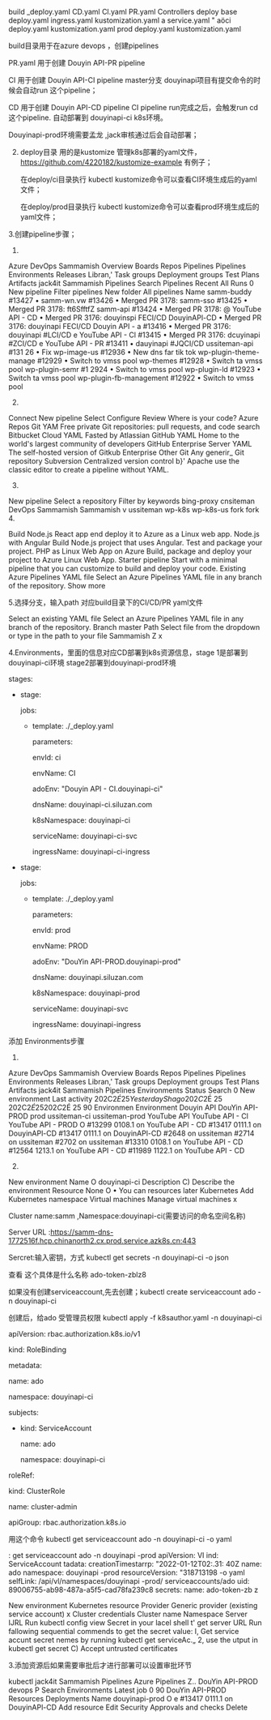build 
_deploy.yaml 
CD.yaml 
Cl.yaml 
PR.yaml 
Controllers 
deploy 
base 
deploy.yaml 
ingress.yaml 
kustomization.yaml 
a service.yaml 
" aöci 
deploy.yaml 
kustomization.yaml 
prod 
deploy.yaml 
kustomization.yaml 
 

 

 

build目录用于在azure devops ，创建pipelines 

PR.yaml  用于创建 Douyin API-PR  pipeline  

CI  用于创建 Douyin API-CI  pipeline  master分支 douyinapi项目有提交命令的时候会自动run 这个pipeline； 

CD  用于创建 Douyin API-CD  pipeline CI pipeline run完成之后，会触发run  cd这个pipeline. 自动部署到 douyinapi-ci k8s环境。  

Douyinapi-prod环境需要孟龙 ,jack审核通过后会自动部署； 

   2. deploy目录 用的是kustomize 管理k8s部署的yaml文件，https://github.com/4220182/kustomize-example 有例子； 

       在deploy/ci目录执行 kubectl kustomize命令可以查看CI环境生成后的yaml文件； 

       在deploy/prod目录执行 kubectl kustomize命令可以查看prod环境生成后的yaml文件； 

3.创建pipeline步骤； 

   1. 

Azure DevOps 
Sammamish 
Overview 
Boards 
Repos 
Pipelines 
Pipelines 
Environments 
Releases 
Libran,' 
Task groups 
Deployment groups 
Test Plans 
Artifacts 
jack4it 
Sammamish 
Pipelines 
Search 
Pipelines 
Recent All 
Runs 
0 
New pipeline 
Filter pipelines 
New folder 
All pipelines 
Name 
samm-buddy #13427 • 
samm-wn.vw #13426 • Merged PR 3178: 
samm-sso #13425 • Merged PR 3178: ft6SfftfZ 
samm-api #13424 • Merged PR 3178: 
@ YouTube API - CD • Merged PR 3176: douyinspi FECI/CD 
DouyinAPl-CD • Merged PR 3176: douyinapi FECI/CD 
Douyin API - a #13416 • Merged PR 3176: douyinapi #LCI/CD 
e YouTube API - Cl #13415 • Merged PR 3176: dcuyinapi #ZCI/CD 
e YouTube API - PR #13411 • dauyinapi #JQCI/CD 
ussiteman-api #131 26 • Fix 
wp-image-us #12936 • New dns far tik tok 
wp-plugin-theme-manage #12929 • Switch to vmss pool 
wp-themes #12928 • Switch ta vmss pool 
wp-plugin-semr #1 2924 • Switch to vmss pool 
wp-plugin-ld #12923 • Switch ta vmss pool 
wp-plugin-fb-management #12922 • Switch to vmss pool 
 

2. 

Connect 
New pipeline 
Select 
Configure 
Review 
Where is your code? 
Azure Repos Git YAM 
Free private Git repositories: pull requests, and code search 
Bitbucket Cloud YAML 
Fasted by Atlassian 
GitHub YAML 
Home to the world's largest community of developers 
GitHub Enterprise Server YAML 
The self-hosted version of Gitkub Enterprise 
Other Git 
Any generir_ Git repository 
Subversion 
Centralized version control b}' Apache 
use the classic editor to create a pipeline without YAML. 
 

3. 

New pipeline 
Select a repository 
Filter by keywords 
bing-proxy 
cnsiteman 
DevOps 
Sammamish 
Sammamish v 
ussiteman 
wp-k8s 
wp-k8s-us 
fork 
fork 
4. 

Build Node.js React app end deploy it to Azure as a Linux web app. 
Node.js with Angular 
Build Node.js project that uses Angular. 
Test and package your project. 
PHP as Linux Web App on Azure 
Build, package and deploy your project to Azure Linux Web App. 
Starter pipeline 
Start with a minimal pipeline that you can customize to build and deploy your code. 
Existing Azure Pipelines YAML file 
Select an Azure Pipelines YAML file in any branch of the repository. 
Show more 
 

5.选择分支，输入path 对应build目录下的CI/CD/PR yaml文件 

 

Select an existing YAML file 
Select an Azure Pipelines YAML file in any branch of the 
repository. 
Branch 
master 
Path 
Select file from the dropdown or type in the path to your file 
Sammamish Z 
x 
 

 

 

 

4.Environments，里面的信息对应CD部署到k8s资源信息，stage 1是部署到douyinapi-ci环境 stage2部署到douyinapi-prod环境 

stages: 

  - stage: 

    jobs: 

      - template: ./_deploy.yaml 

        parameters: 

          envId: ci 

          envName: CI 

          adoEnv: "Douyin API - CI.douyinapi-ci" 

          dnsName: douyinapi-ci.siluzan.com 

          k8sNamespace: douyinapi-ci 

          serviceName: douyinapi-ci-svc 

          ingressName: douyinapi-ci-ingress 

  - stage: 

    jobs: 

      - template: ./_deploy.yaml 

        parameters: 

          envId: prod 

          envName: PROD 

          adoEnv: "DouYin API-PROD.douyinapi-prod" 

          dnsName: douyinapi.siluzan.com 

          k8sNamespace: douyinapi-prod 

          serviceName: douyinapi-svc 

          ingressName: douyinapi-ingress 

 

 添加 Environments步骤 

1. 

Azure DevOps 
Sammamish 
Overview 
Boards 
Repos 
Pipelines 
Pipelines 
Environments 
Releases 
Libran,' 
Task groups 
Deployment groups 
Test Plans 
Artifacts 
jack4it 
Sammamish 
Pipelines 
Environments 
Status 
Search 
0 
New environment 
Last activity 
202C$2É 25 
Yesterday 
Sh ago 
202C$2É 25 
202C$2É 25 
202C$2É 25 
90 
Environmen 
Environment 
Douyin API 
DouYin API-PROD 
prod 
ussiteman-ci 
ussiteman-prod 
YouTube API 
YouTube API - Cl 
YouTube API - PROD 
O 
#13299 0108.1 on YouTube API - CD 
#13417 0111.1 on DouyinAPl-CD 
#13417 0111.1 on DouyinAPl-CD 
#2648 on ussiteman 
#2714 on ussiteman 
#2702 on ussiteman 
#13310 0108.1 on YouTube API - CD 
#12564 1213.1 on YouTube API - CD 
#11989 1122.1 on YouTube API - CD 
 

2. 

New environment 
Name O 
douyinapi-ci 
Description C) 
Describe the environment 
Resource 
None 
O 
• You can resources later 
Kubernetes 
Add Kubernetes namespace 
Virtual machines 
Manage virtual machines 
x 
 

Cluster name:samm ,Namespace:douyinapi-ci(需要访问的命名空间名称)  

Server URL :https://samm-dns-1772516f.hcp.chinanorth2.cx.prod.service.azk8s.cn:443 

Sercret:输入密钥，方式 kubectl get secrets <service-account-secret-name> -n douyinapi-ci -o json 

查看 <service-account-secret-name> 这个具体是什么名称 ado-token-zblz8 

如果没有创建serviceaccount,先去创建；kubectl create serviceaccount ado -n douyinapi-ci 

创建后，给ado 受管理员权限 kubectl apply -f k8sauthor.yaml -n douyinapi-ci 

apiVersion: rbac.authorization.k8s.io/v1 

kind: RoleBinding 

metadata: 

  name: ado 

  namespace: douyinapi-ci 

subjects: 

- kind: ServiceAccount 

  name: ado 

  namespace: douyinapi-ci 

roleRef: 

  kind: ClusterRole 

  name: cluster-admin 

  apiGroup: rbac.authorization.k8s.io 

 

用这个命令 kubectl get serviceaccount ado -n douyinapi-ci -o yaml 

: get serviceaccount ado -n douyinapi -prod 
apiVersion: VI 
ind: ServiceAccount 
tadata: 
creationTimestarrp: "2022-01-12T02:.31: 40Z 
name: ado 
namespace: douyinapi -prod 
resourceVersion: "318713198 
-o yaml 
selfLink: /api/vl/namespaces/douyinapi -prod/ serviceaccounts/ado 
uid: 89006755-ab98-487a-a5f5-cad78fa239c8 
secrets: 
name: ado-token-zb z 
 

New environment 
Kubernetes resource 
Provider 
Generic provider (existing service account) 
x 
Cluster credentials 
Cluster name 
Namespace 
Server IJRL 
Run kubectl config view 
Secret 
in your lacel shell t' get server URL 
Run fallowing sequential commends to get the secret value: 
I, Get service accunt secret nemes by running kubectl get serviceAc.„ 
2, use the utput in kubectl get secret 
C) Accept untrusted certificates 
 

3.添加资源后如果需要审批后才进行部署可以设置审批环节 

 

kubectl 
jack4it 
Sammamish 
Pipelines 
Azure Pipelines Z.. 
DouYin API-PROD 
devops 
P Search 
Environments 
Latest job 
0 
90 
DouYin API-PROD 
Resources Deployments 
Name 
douyinapi-prod 
O 
e #13417 0111.1 on DouyinAPl-CD 
Add resource 
Edit 
Security 
Approvals and checks 
Delete 
 

 
